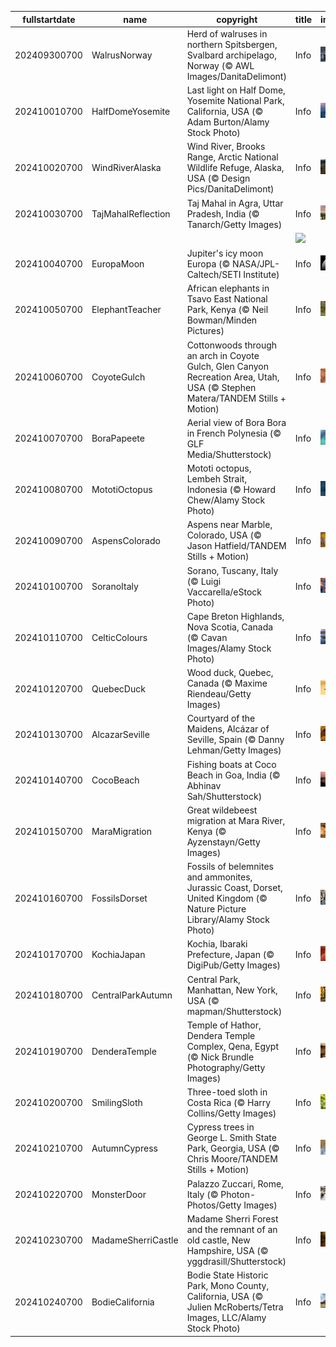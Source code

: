 |fullstartdate|name|copyright|title|image|
|--|--|--|--|--|
202409300700|WalrusNorway|Herd of walruses in northern Spitsbergen, Svalbard archipelago, Norway (© AWL Images/DanitaDelimont)|Info|![](/en-AU/2024/10/202409300700WalrusNorway.jpg)|
202410010700|HalfDomeYosemite|Last light on Half Dome, Yosemite National Park, California, USA (© Adam Burton/Alamy Stock Photo)|Info|![](/en-AU/2024/10/202410010700HalfDomeYosemite.jpg)|
202410020700|WindRiverAlaska|Wind River, Brooks Range, Arctic National Wildlife Refuge, Alaska, USA (© Design Pics/DanitaDelimont)|Info|![](/en-AU/2024/10/202410020700WindRiverAlaska.jpg)|
202410030700|TajMahalReflection|Taj Mahal in Agra, Uttar Pradesh, India (© Tanarch/Getty Images)|Info|![](/en-AU/2024/10/202410030700TajMahalReflection.jpg)|
||||![](/en-AU/2024/10/.jpg)|
202410040700|EuropaMoon|Jupiter's icy moon Europa (© NASA/JPL-Caltech/SETI Institute)|Info|![](/en-AU/2024/10/202410040700EuropaMoon.jpg)|
202410050700|ElephantTeacher|African elephants in Tsavo East National Park, Kenya (© Neil Bowman/Minden Pictures)|Info|![](/en-AU/2024/10/202410050700ElephantTeacher.jpg)|
202410060700|CoyoteGulch|Cottonwoods through an arch in Coyote Gulch, Glen Canyon Recreation Area, Utah, USA (© Stephen Matera/TANDEM Stills + Motion)|Info|![](/en-AU/2024/10/202410060700CoyoteGulch.jpg)|
202410070700|BoraPapeete|Aerial view of Bora Bora in French Polynesia (© GLF Media/Shutterstock)|Info|![](/en-AU/2024/10/202410070700BoraPapeete.jpg)|
202410080700|MototiOctopus|Mototi octopus, Lembeh Strait, Indonesia (© Howard Chew/Alamy Stock Photo)|Info|![](/en-AU/2024/10/202410080700MototiOctopus.jpg)|
202410090700|AspensColorado|Aspens near Marble, Colorado, USA (© Jason Hatfield/TANDEM Stills + Motion)|Info|![](/en-AU/2024/10/202410090700AspensColorado.jpg)|
202410100700|SoranoItaly|Sorano, Tuscany, Italy (© Luigi Vaccarella/eStock Photo)|Info|![](/en-AU/2024/10/202410100700SoranoItaly.jpg)|
202410110700|CelticColours|Cape Breton Highlands, Nova Scotia, Canada (© Cavan Images/Alamy Stock Photo)|Info|![](/en-AU/2024/10/202410110700CelticColours.jpg)|
202410120700|QuebecDuck|Wood duck, Quebec, Canada (© Maxime Riendeau/Getty Images)|Info|![](/en-AU/2024/10/202410120700QuebecDuck.jpg)|
202410130700|AlcazarSeville|Courtyard of the Maidens, Alcázar of Seville, Spain (© Danny Lehman/Getty Images)|Info|![](/en-AU/2024/10/202410130700AlcazarSeville.jpg)|
202410140700|CocoBeach|Fishing boats at Coco Beach in Goa, India (© Abhinav Sah/Shutterstock)|Info|![](/en-AU/2024/10/202410140700CocoBeach.jpg)|
202410150700|MaraMigration|Great wildebeest migration at Mara River, Kenya (© Ayzenstayn/Getty Images)|Info|![](/en-AU/2024/10/202410150700MaraMigration.jpg)|
202410160700|FossilsDorset|Fossils of belemnites and ammonites, Jurassic Coast, Dorset, United Kingdom (© Nature Picture Library/Alamy Stock Photo)|Info|![](/en-AU/2024/10/202410160700FossilsDorset.jpg)|
202410170700|KochiaJapan|Kochia, Ibaraki Prefecture, Japan (© DigiPub/Getty Images)|Info|![](/en-AU/2024/10/202410170700KochiaJapan.jpg)|
202410180700|CentralParkAutumn|Central Park, Manhattan, New York, USA (© mapman/Shutterstock)|Info|![](/en-AU/2024/10/202410180700CentralParkAutumn.jpg)|
202410190700|DenderaTemple|Temple of Hathor, Dendera Temple Complex, Qena, Egypt (© Nick Brundle Photography/Getty Images)|Info|![](/en-AU/2024/10/202410190700DenderaTemple.jpg)|
202410200700|SmilingSloth|Three-toed sloth in Costa Rica (© Harry Collins/Getty Images)|Info|![](/en-AU/2024/10/202410200700SmilingSloth.jpg)|
202410210700|AutumnCypress|Cypress trees in George L. Smith State Park, Georgia, USA (© Chris Moore/TANDEM Stills + Motion)|Info|![](/en-AU/2024/10/202410210700AutumnCypress.jpg)|
202410220700|MonsterDoor|Palazzo Zuccari, Rome, Italy (© Photon-Photos/Getty Images)|Info|![](/en-AU/2024/10/202410220700MonsterDoor.jpg)|
202410230700|MadameSherriCastle|Madame Sherri Forest and the remnant of an old castle, New Hampshire, USA (© yggdrasill/Shutterstock)|Info|![](/en-AU/2024/10/202410230700MadameSherriCastle.jpg)|
202410240700|BodieCalifornia|Bodie State Historic Park, Mono County, California, USA (© Julien McRoberts/Tetra Images, LLC/Alamy Stock Photo)|Info|![](/en-AU/2024/10/202410240700BodieCalifornia.jpg)|
